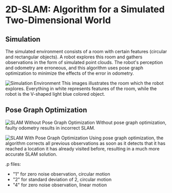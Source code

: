 
# 2D-SLAM: Algorithm for a Simulated Two-Dimensional World

## Simulation
The simulated environment consists of a room with certain features (circular and rectangular objects). A robot explores this room and gathers observations in the form of simulated point clouds. The robot's perception and odometry are erroneous, and this algorithm uses pose graph optimization to minimize the effects of the error in odometry.

![Simulation Environment](https://user-images.githubusercontent.com/47930459/119280152-067ee980-bbfe-11eb-88f2-f6e995ddd6ab.jpg)
This images illustrates the room which the robot explores. Everything in white represents features of the room, while the robot is the V-shaped light blue colored object.

## Pose Graph Optimization
![SLAM Without Pose Graph Optimization](https://user-images.githubusercontent.com/47930459/119280336-f6b3d500-bbfe-11eb-9cbb-31e903d8b8cb.jpg)
Without pose graph optimization, faulty odometry results in incorrect SLAM.

![SLAM With Pose Graph Optimization](https://user-images.githubusercontent.com/47930459/119280357-092e0e80-bbff-11eb-946f-888204d67bf6.jpg)
Using pose graph optimization, the algorithm corrects all previous observations as soon as it detects that it has reached a location it has already visited before, resulting in a much more accurate SLAM solution.



.p files:

- "1" for zero noise observation, circular motion
- "2" for standard deviation of 2, circular motion
- "4" for zero noise observation, linear motion
